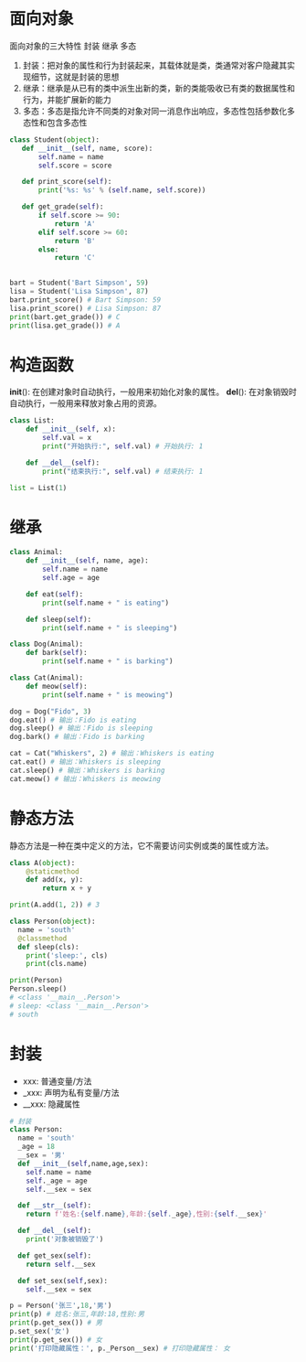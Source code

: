 # 面向对象
 面向对象的三大特性 封装 继承 多态
 1. 封装：把对象的属性和行为封装起来，其载体就是类，类通常对客户隐藏其实现细节，这就是封装的思想
 2. 继承：继承是从已有的类中派生出新的类，新的类能吸收已有类的数据属性和行为，并能扩展新的能力
 3. 多态：多态是指允许不同类的对象对同一消息作出响应，多态性包括参数化多态性和包含多态性

 ```python
class Student(object):
    def __init__(self, name, score):
        self.name = name
        self.score = score

    def print_score(self):
        print('%s: %s' % (self.name, self.score))

    def get_grade(self):
        if self.score >= 90:
            return 'A'
        elif self.score >= 60:
            return 'B'
        else:
            return 'C'
        

bart = Student('Bart Simpson', 59)
lisa = Student('Lisa Simpson', 87)
bart.print_score() # Bart Simpson: 59
lisa.print_score() # Lisa Simpson: 87
print(bart.get_grade()) # C
print(lisa.get_grade()) # A
```

# 构造函数
__init__(): 在创建对象时自动执行，一般用来初始化对象的属性。
__del__(): 在对象销毁时自动执行，一般用来释放对象占用的资源。

```python
class List:
    def __init__(self, x):
        self.val = x
        print("开始执行:", self.val) # 开始执行: 1

    def __del__(self):
        print("结束执行:", self.val) # 结束执行: 1

list = List(1)

```

# 继承
```python
class Animal:
    def __init__(self, name, age):
        self.name = name
        self.age = age

    def eat(self):
        print(self.name + " is eating")

    def sleep(self):
        print(self.name + " is sleeping")

class Dog(Animal):
    def bark(self):
        print(self.name + " is barking")

class Cat(Animal):
    def meow(self):
        print(self.name + " is meowing")

dog = Dog("Fido", 3)
dog.eat() # 输出：Fido is eating
dog.sleep() # 输出：Fido is sleeping
dog.bark() # 输出：Fido is barking

cat = Cat("Whiskers", 2) # 输出：Whiskers is eating
cat.eat() # 输出：Whiskers is sleeping
cat.sleep() # 输出：Whiskers is barking
cat.meow() # 输出：Whiskers is meowing
```

# 静态方法
静态方法是一种在类中定义的方法，它不需要访问实例或类的属性或方法。
```python
class A(object):
    @staticmethod
    def add(x, y):
        return x + y

print(A.add(1, 2)) # 3

class Person(object):
  name = 'south'
  @classmethod
  def sleep(cls):
    print('sleep:', cls) 
    print(cls.name)

print(Person)
Person.sleep()
# <class '__main__.Person'>
# sleep: <class '__main__.Person'>
# south
```

# 封装
* xxx: 普通变量/方法
* _xxx: 声明为私有变量/方法
* __xxx: 隐藏属性
```python
# 封装
class Person:
  name = 'south'
  _age = 18
  __sex = '男'
  def __init__(self,name,age,sex):
    self.name = name
    self._age = age
    self.__sex = sex

  def __str__(self):
    return f'姓名:{self.name},年龄:{self._age},性别:{self.__sex}'

  def __del__(self):
    print('对象被销毁了')

  def get_sex(self):
    return self.__sex

  def set_sex(self,sex):
    self.__sex = sex

p = Person('张三',18,'男')
print(p) # 姓名:张三,年龄:18,性别:男
print(p.get_sex()) # 男
p.set_sex('女')
print(p.get_sex()) # 女
print('打印隐藏属性：', p._Person__sex) # 打印隐藏属性： 女
```